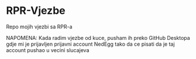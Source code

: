 # RPR-Vjezbe
Repo mojih vjezbi sa RPR-a

NAPOMENA:
Kada radim vjezbe od kuce, pusham ih preko GitHub Desktopa gdje mi je prijavljen prijavni account NedEgg tako da ce pisati da je taj account pushao u vecini slucajeva
